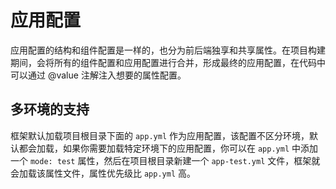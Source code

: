 # 应用配置

应用配置的结构和组件配置是一样的，也分为前后端独享和共享属性。在项目构建期间，会将所有的组件配置和应用配置进行合并，形成最终的应用配置，在代码中可以通过 @value 注解注入想要的属性配置。

## 多环境的支持

框架默认加载项目根目录下面的 `app.yml` 作为应用配置，该配置不区分环境，默认都会加载，如果你需要加载特定环境下的应用配置，你可以在 `app.yml` 中添加一个 `mode: test` 属性，然后在项目根目录新建一个 `app-test.yml` 文件，框架就会加载该属性文件，属性优先级比 `app.yml` 高。